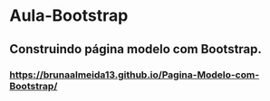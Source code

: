 # Aula-Bootstrap
## Construindo página modelo com Bootstrap.
### https://brunaalmeida13.github.io/Pagina-Modelo-com-Bootstrap/
